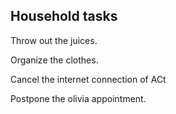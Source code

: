 ## Household tasks

Throw out the juices.

Organize the clothes.

Cancel the internet connection of ACt

Postpone the olivia appointment.



